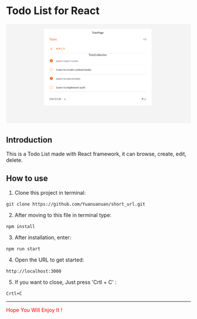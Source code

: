 # Todo List for React
![封面圖片](src/assets/images/index.PNG)
## Introduction
This is a Todo List made with React framework, it can browse, create, edit, delete.

## How to use
1. Clone this project in terminal:
```
git clone https://github.com/Yuanuanuan/short_url.git
```
2. After moving to this file in terminal type:
```
npm install
```
3. After installation, enter:
```
npm run start
```
4. Open the URL to get started:
```
http://localhost:3000
```
5. If you want to close, Just press 'Crtl + C' :
```
Crtl+C
```
---
<span style="color: red">Hope You Will Enjoy It !</span>

